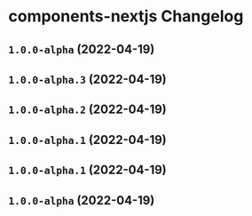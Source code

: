 # components-nextjs Changelog

## `1.0.0-alpha` (2022-04-19)

## `1.0.0-alpha.3` (2022-04-19)

## `1.0.0-alpha.2` (2022-04-19)

## `1.0.0-alpha.1` (2022-04-19)

## `1.0.0-alpha.1` (2022-04-19)

## `1.0.0-alpha` (2022-04-19)
